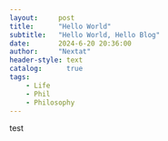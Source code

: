 ```yaml
---
layout:     post
title:      "Hello World"
subtitle:   "Hello World, Hello Blog"
date:       2024-6-20 20:36:00
author:     "Nextat"
header-style: text
catalog:      true
tags:
    - Life
    - Phil
    - Philosophy
---
```

test
